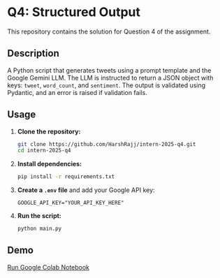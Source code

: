# Q4: Structured Output

This repository contains the solution for Question 4 of the assignment.

## Description

A Python script that generates tweets using a prompt template and the Google Gemini LLM. The LLM is instructed to return a JSON object with keys: `tweet`, `word_count`, and `sentiment`. The output is validated using Pydantic, and an error is raised if validation fails.

## Usage

1.  **Clone the repository:**
    ```bash
    git clone https://github.com/HarshRajj/intern-2025-q4.git
    cd intern-2025-q4
    ```

2.  **Install dependencies:**
    ```bash
    pip install -r requirements.txt
    ```

3.  **Create a `.env` file** and add your Google API key:
    ```
    GOOGLE_API_KEY="YOUR_API_KEY_HERE"
    ```

4.  **Run the script:**
    ```bash
    python main.py
    ```

## Demo 

[Run Google Colab Notebook](https://colab.research.google.com/drive/1N8XuYgMx-cQlfHGhoVgFh2vjpXYEBxfy?usp=sharing)
